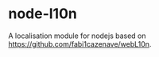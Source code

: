 node-l10n
=========

A localisation module for nodejs based on <https://github.com/fabi1cazenave/webL10n>.

